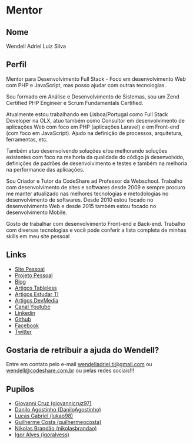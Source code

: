 # Mentor

## Nome

Wendell Adriel Luiz Silva

## Perfil

Mentor para Desenvolvimento Full Stack - Foco em desenvolvimento Web com PHP e JavaScript, mas posso ajudar com outras tecnologias.

Sou formado em Análise e Desenvolvimento de Sistemas, sou um Zend Certified PHP Engineer e
Scrum Fundamentals Certified.  

Atualmente estou trabalhando em Lisboa/Portugal como Full Stack Developer na OLX, atuo também como Consultor em desenvolvimento de aplicações Web com foco em PHP (aplicações Laravel) e em Front-end (com foco em JavaScript). Ajudo na definição de processos, arquitetura, ferramentas, etc.  

Também atuo desenvolvendo soluções e/ou melhorando soluções existentes com foco na melhoria da qualidade
do código já desenvolvido, definições de padrões de desenvolvimento e testes e também na melhoria na
performance das aplicações.

Sou Criador e Tutor da CodeShare ad Professor da Webschool. Trabalho com desenvolvimento de sites e softwares
desde 2009 e sempre procuro me manter atualizado nas melhores tecnologias e metodologias no desenvolvimento de
softwares. Desde 2010 estou focado no desenvolvimento Web e desde 2015 também estou focado no desenvolvimento Mobile.

Gosto de trabalhar com desenvolvimento Front-end e Back-end. Trabalho com diversas tecnologias e você pode conferir a lista completa de minhas skills em meu site pessoal

## Links

- [Site Pessoal](http://wendelladriel.github.io)
- [Projeto Pessoal](http://codeshare.com.br)
- [Blog](http://education.codeshare.com.br)
- [Artigos Tableless](tableless.com.br/author/wendell_adriel/)
- [Artigos Estudar TI](http://www.estudarti.com.br/author/wendell/)
- [Artigos DevMedia](http://www.devmedia.com.br/space/wendell-adriel-luiz-silva)
- [Canal Youtube](https://www.youtube.com/channel/UCses0spCIjoKs_s0Z1DL6aw)
- [Linkedin](https://br.linkedin.com/in/wendelladrielti/en)
- [Github](https://github.com/WendellAdriel)
- [Facebook](https://facebook.com/wendell.adriel.7)
- [Twitter](https:///twitter.com/wendell_adriel)


## Gostaria de retribuir a ajuda do Wendell?

Entre em contato pelo e-mail wendelladriel.ti@gmail.com ou wendell@codeshare.com.br ou pelas redes sociais!!!

## Pupilos

- [Giovanni Cruz (giovannicruz97)](/pupilos/perfis/giovannicruz97.md)
- [Danilo Agostinho (DaniloAgostinho)](/pupilos/perfis/DaniloAgostinho.md)
- [Lucas Gabriel (lukao98)](/pupilos/perfis/lucas_gabriel.md)
- [Guilherme Costa (guilhermeocosta)](/pupilos/perfis/GuilhermeDeOliveiraCosta.md)
- [Nikolas Brandão (nikolasbrandao)](/pupilos/perfis/NikolasBrandao.md)
- [Igor Alves (igoralvess)](/pupilos/perfis/IgorAlves.md)
